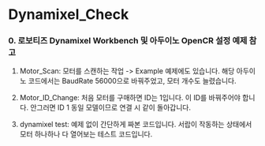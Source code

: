# Dynamixel_Check


### 0. 로보티즈 Dynamixel Workbench 및 아두이노 OpenCR 설정 예제 참고

1. Motor_Scan: 모터를 스캔하는 작업 -> Example 예제에도 있습니다. 해당 아두이노 코드에서는 BaudRate 56000으로 바꿔주었고, 모터 개수도 늘렸습니다. 

2. Motor_ID_Change: 처음 모터를 구매하면 ID는 1입니다. 이 ID를 바꿔주어야 합니다. 안그러면 ID 1 동일 모델이므로 연결 시 같이 돌아갑니다. 

3. dynamixel test: 예제 없이 간단하게 짜본 코드입니다. 서랍이 작동하는 상태에서 모터 하나하나 다 열어보는 테스트 코드입니다.
